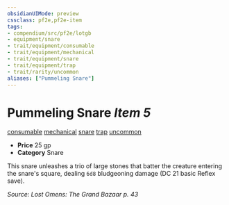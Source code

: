 ```yaml
---
obsidianUIMode: preview
cssclass: pf2e,pf2e-item
tags:
- compendium/src/pf2e/lotgb
- equipment/snare
- trait/equipment/consumable
- trait/equipment/mechanical
- trait/equipment/snare
- trait/equipment/trap
- trait/rarity/uncommon
aliases: ["Pummeling Snare"]
---
```

# Pummeling Snare *Item 5*  
[consumable](consumable.md)  [mechanical](mechanical.md)  [snare](snare.md)  [trap](trap.md)  [uncommon](uncommon.md)  

- **Price** 25 gp
- **Category** Snare

This snare unleashes a trio of large stones that batter the creature entering the snare's square, dealing `6d8` bludgeoning damage (DC 21 basic Reflex save).

*Source: Lost Omens: The Grand Bazaar p. 43*
